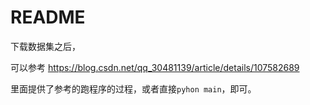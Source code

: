 # README

下载数据集之后，

可以参考 https://blog.csdn.net/qq_30481139/article/details/107582689

里面提供了参考的跑程序的过程，或者直接`pyhon main`，即可。

